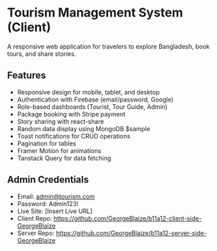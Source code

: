# Tourism Management System (Client)

A responsive web application for travelers to explore Bangladesh, book tours, and share stories.

## Features
- Responsive design for mobile, tablet, and desktop
- Authentication with Firebase (email/password, Google)
- Role-based dashboards (Tourist, Tour Guide, Admin)
- Package booking with Stripe payment
- Story sharing with react-share
- Random data display using MongoDB $sample
- Toast notifications for CRUD operations
- Pagination for tables
- Framer Motion for animations
- Tanstack Query for data fetching

## Admin Credentials
- Email: admin@tourism.com
- Password: Admin123!
- Live Site: [Insert Live URL]
- Client Repo: https://github.com/GeorgeBlaize/b11a12-client-side-GeorgeBlaize
- Server Repo: https://github.com/GeorgeBlaize/b11a12-server-side-GeorgeBlaize